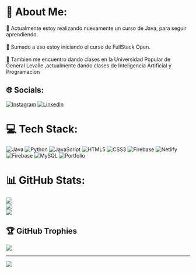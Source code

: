 # 💫 About Me:
🔭 Actualmente estoy realizando nuevamente un curso de Java, para seguir aprendiendo.<br><br>🌱 Sumado a eso estoy iniciando el curso de FullStack Open.<br><br>👯 Tambien me encuentro dando clases en la Universidad Popular de General Levalle ,actualmente dando clases de Inteligencia Artificial y Programacion


## 🌐 Socials:
[![Instagram](https://img.shields.io/badge/Instagram-%23E4405F.svg?logo=Instagram&logoColor=white)](https://instagram.com/gasparoddovero) [![LinkedIn](https://img.shields.io/badge/LinkedIn-%230077B5.svg?logo=linkedin&logoColor=white)](https://linkedin.com/in/https://www.linkedin.com/in/gaspar-o-122803175/) 

# 💻 Tech Stack:
![Java](https://img.shields.io/badge/java-%23ED8B00.svg?style=for-the-badge&logo=openjdk&logoColor=white) ![Python](https://img.shields.io/badge/python-3670A0?style=for-the-badge&logo=python&logoColor=ffdd54) ![JavaScript](https://img.shields.io/badge/javascript-%23323330.svg?style=for-the-badge&logo=javascript&logoColor=%23F7DF1E) ![HTML5](https://img.shields.io/badge/html5-%23E34F26.svg?style=for-the-badge&logo=html5&logoColor=white) ![CSS3](https://img.shields.io/badge/css3-%231572B6.svg?style=for-the-badge&logo=css3&logoColor=white) ![Firebase](https://img.shields.io/badge/firebase-%23039BE5.svg?style=for-the-badge&logo=firebase) ![Netlify](https://img.shields.io/badge/netlify-%23000000.svg?style=for-the-badge&logo=netlify&logoColor=#00C7B7) ![Firebase](https://img.shields.io/badge/firebase-a08021?style=for-the-badge&logo=firebase&logoColor=ffcd34) ![MySQL](https://img.shields.io/badge/mysql-4479A1.svg?style=for-the-badge&logo=mysql&logoColor=white) ![Portfolio](https://img.shields.io/badge/Portfolio-%23000000.svg?style=for-the-badge&logo=firefox&logoColor=#FF7139)
# 📊 GitHub Stats:
![](https://github-readme-stats.vercel.app/api?username=Goddovero&theme=dark&hide_border=false&include_all_commits=true&count_private=true)<br/>
![](https://github-readme-streak-stats.herokuapp.com/?user=Goddovero&theme=dark&hide_border=false)<br/>
![](https://github-readme-stats.vercel.app/api/top-langs/?username=Goddovero&theme=dark&hide_border=false&include_all_commits=true&count_private=true&layout=compact)

## 🏆 GitHub Trophies
![](https://github-profile-trophy.vercel.app/?username=Goddovero&theme=radical&no-frame=true&no-bg=true&margin-w=4)

---
[![](https://visitcount.itsvg.in/api?id=Goddovero&icon=5&color=6)](https://visitcount.itsvg.in)

<!-- Proudly created with GPRM ( https://gprm.itsvg.in ) -->

